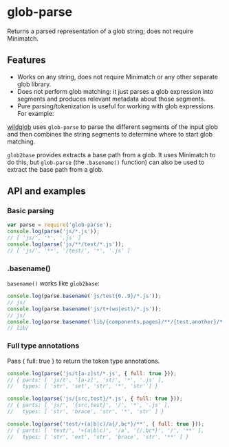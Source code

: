 # glob-parse

Returns a parsed representation of a glob string; does not require Minimatch.

## Features

- Works on any string, does not require Minimatch or any other separate glob library.
- Does not perform glob matching: it just parses a glob expression into segments and produces relevant metadata about those segments.
- Pure parsing/tokenization is useful for working with glob expressions. For example:

[wildglob](https://github.com/mixu/wildglob) uses `glob-parse` to parse the different segments of the input glob and then combines the string segments to determine where to start glob matching.

`glob2base` provides extracts a base path from a glob. It uses Minimatch to do this, but `glob-parse` (the `.basename()` function) can also be used to extract the base path from a glob.

## API and examples

### Basic parsing

````js
var parse = require('glob-parse');
console.log(parse('js/*.js'));
// [ 'js/', '*', '.js' ]
console.log(parse('js/**/test/*.js'));
// [ 'js/', '**', '/test/', '*', '.js' ]
````

### .basename()

`basename()` works like `glob2base`:

````js
console.log(parse.basename('js/test{0..9}/*.js'));
// js/
console.log(parse.basename('js/t+(wo|est)/*.js'));
// js/
console.log(parse.basename('lib/{components,pages}/**/{test,another}/*.txt'));
// lib/
````


### Full type annotations

Pass { full: true } to return the token type annotations.

````js
console.log(parse('js/t[a-z]st/*.js', { full: true }));
// { parts: [ 'js/t', '[a-z]', 'st/', '*', '.js' ],
//   types: [ 'str', 'set', 'str', '*', 'str' ] }

console.log(parse('js/{src,test}/*.js', { full: true }));
// { parts: [ 'js/', '{src,test}', '/', '*', '.js' ],
//   types: [ 'str', 'brace', 'str', '*', 'str' ] }

console.log(parse('test/+(a|b|c)/a{/,bc*}/**', { full: true }));
// { parts: [ 'test/', '+(a|b|c)', '/a', '{/,bc*}', '/', '**' ],
//   types: [ 'str', 'ext', 'str', 'brace', 'str', '**' ] }
````
